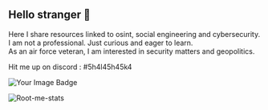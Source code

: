 ## Hello stranger 👋

Here I share resources linked to osint, social engineering and cybersecurity.  
I am not a professional. Just curious and eager to learn.  
As an air force veteran, I am interested in security matters and geopolitics.

Hit me up on discord : #5h4l45h45k4

<img src="https://tryhackme-badges.s3.amazonaws.com/5h4l45h45k4.png" alt="Your Image Badge" />

![Root-me-stats](https://root-me-diff.vercel.app/rm-gh?nickname=5h4l45h45k4&style=midnight&gstats=show)
